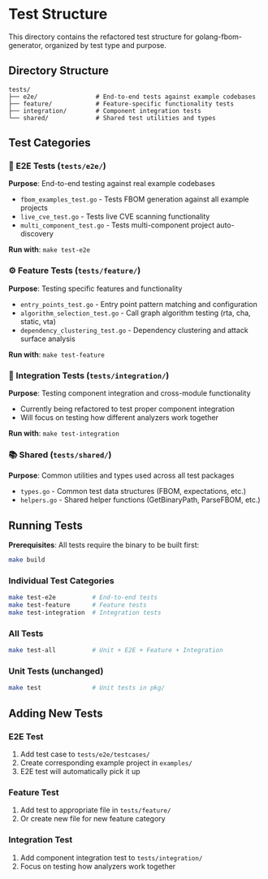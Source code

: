 # Test Structure

This directory contains the refactored test structure for golang-fbom-generator, organized by test type and purpose.

## Directory Structure

```
tests/
├── e2e/                # End-to-end tests against example codebases
├── feature/            # Feature-specific functionality tests  
├── integration/        # Component integration tests
└── shared/             # Shared test utilities and types
```

## Test Categories

### 🔄 E2E Tests (`tests/e2e/`)
**Purpose**: End-to-end testing against real example codebases
- `fbom_examples_test.go` - Tests FBOM generation against all example projects
- `live_cve_test.go` - Tests live CVE scanning functionality
- `multi_component_test.go` - Tests multi-component project auto-discovery

**Run with**: `make test-e2e`

### ⚙️ Feature Tests (`tests/feature/`)
**Purpose**: Testing specific features and functionality
- `entry_points_test.go` - Entry point pattern matching and configuration
- `algorithm_selection_test.go` - Call graph algorithm testing (rta, cha, static, vta)
- `dependency_clustering_test.go` - Dependency clustering and attack surface analysis

**Run with**: `make test-feature`

### 🔗 Integration Tests (`tests/integration/`)
**Purpose**: Testing component integration and cross-module functionality
- Currently being refactored to test proper component integration
- Will focus on testing how different analyzers work together

**Run with**: `make test-integration`

### 📚 Shared (`tests/shared/`)
**Purpose**: Common utilities and types used across all test packages
- `types.go` - Common test data structures (FBOM, expectations, etc.)
- `helpers.go` - Shared helper functions (GetBinaryPath, ParseFBOM, etc.)

## Running Tests

**Prerequisites**: All tests require the binary to be built first:
```bash
make build
```

### Individual Test Categories
```bash
make test-e2e          # End-to-end tests
make test-feature      # Feature tests  
make test-integration  # Integration tests
```

### All Tests
```bash
make test-all          # Unit + E2E + Feature + Integration
```

### Unit Tests (unchanged)
```bash
make test              # Unit tests in pkg/
```

## Adding New Tests

### E2E Test
1. Add test case to `tests/e2e/testcases/`
2. Create corresponding example project in `examples/`
3. E2E test will automatically pick it up

### Feature Test  
1. Add test to appropriate file in `tests/feature/`
2. Or create new file for new feature category

### Integration Test
1. Add component integration test to `tests/integration/`
2. Focus on testing how analyzers work together
